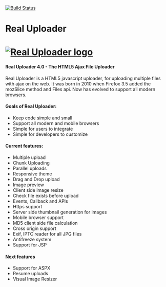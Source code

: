 [![Build Status](https://travis-ci.org/albanx/real-uploader.svg?branch=master)](https://travis-ci.org/albanx/real-uploader)

# Real Uploader
<a href="http://www.realuploader.com/"><img alt="Real Uploader logo" src="http://www.realuploader.com/images/logo.png"></a>
==================
#### Real Uploader 4.0 - The HTML5 Ajax File Uploader


Real Uploader is a HTML5 javascript uploader, for uploading multiple files with ajax on the web.
It was born in 2010 when Firefox 3.5 added the mozSlice method and Files api. Now has evolved to support all
modern browsers.

#### Goals of Real Uploader:
-   Keep code simple and small
-   Support all modern and mobile browsers
-   Simple for users to integrate
-   Simple for developers to customize

#### Current features:
-   Multiple upload
-   Chunk Uploading
-   Parallel uploads
-   Responsive theme
-   Drag and Drop upload
-   Image preview
-   Client side image resize
-   Check file exists before upload
-   Events, Callback and APIs
-   Https support
-   Server side thumbnail generation for images
-   Mobile browser support
-   MD5 client side file calculation
-   Cross origin support
-   Exif, IPTC reader for all JPG files
-   Antifreeze system
-   Support for JSP
#### Next features

-   Support for ASPX
-   Resume uploads
-   Visual Image Resizer
